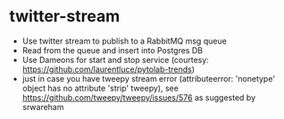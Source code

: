 # twitter-stream

- Use twitter stream to publish to a RabbitMQ msg queue
- Read from the queue and insert into Postgres DB
- Use Dameons for start and stop service (courtesy: https://github.com/laurentluce/pytolab-trends)
- just in case you have tweepy stream error (attributeerror: 'nonetype' object has no attribute 'strip' tweepy), see https://github.com/tweepy/tweepy/issues/576 as suggested by srwareham 
